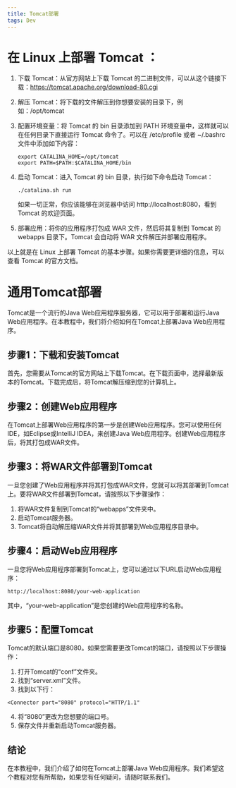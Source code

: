 ```yaml
---
title: Tomcat部署
tags: Dev
---
```


# 在 Linux 上部署 Tomcat ：

1. 下载 Tomcat：从官方网站上下载 Tomcat 的二进制文件，可以从这个链接下载：https://tomcat.apache.org/download-80.cgi

2. 解压 Tomcat：将下载的文件解压到你想要安装的目录下，例如：/opt/tomcat

3. 配置环境变量：将 Tomcat 的 bin 目录添加到 PATH 环境变量中，这样就可以在任何目录下直接运行 Tomcat 命令了。可以在 /etc/profile 或者 ~/.bashrc 文件中添加如下内容：

   ```
   export CATALINA_HOME=/opt/tomcat
   export PATH=$PATH:$CATALINA_HOME/bin
   ```

4. 启动 Tomcat：进入 Tomcat 的 bin 目录，执行如下命令启动 Tomcat：

   ```
   ./catalina.sh run
   ```

   如果一切正常，你应该能够在浏览器中访问 http://localhost:8080，看到 Tomcat 的欢迎页面。

5. 部署应用：将你的应用程序打包成 WAR 文件，然后将其复制到 Tomcat 的 webapps 目录下。Tomcat 会自动将 WAR 文件解压并部署应用程序。

以上就是在 Linux 上部署 Tomcat 的基本步骤。如果你需要更详细的信息，可以查看 Tomcat 的官方文档。

# 通用Tomcat部署

Tomcat是一个流行的Java Web应用程序服务器，它可以用于部署和运行Java Web应用程序。在本教程中，我们将介绍如何在Tomcat上部署Java Web应用程序。

## 步骤1：下载和安装Tomcat

首先，您需要从Tomcat的官方网站上下载Tomcat。在下载页面中，选择最新版本的Tomcat。下载完成后，将Tomcat解压缩到您的计算机上。

## 步骤2：创建Web应用程序

在Tomcat上部署Web应用程序的第一步是创建Web应用程序。您可以使用任何IDE，如Eclipse或IntelliJ IDEA，来创建Java Web应用程序。创建Web应用程序后，将其打包成WAR文件。

## 步骤3：将WAR文件部署到Tomcat

一旦您创建了Web应用程序并将其打包成WAR文件，您就可以将其部署到Tomcat上。要将WAR文件部署到Tomcat，请按照以下步骤操作：

1. 将WAR文件复制到Tomcat的“webapps”文件夹中。
2. 启动Tomcat服务器。
3. Tomcat将自动解压缩WAR文件并将其部署到Web应用程序目录中。

## 步骤4：启动Web应用程序

一旦您将Web应用程序部署到Tomcat上，您可以通过以下URL启动Web应用程序：

```
http://localhost:8080/your-web-application
```

其中，“your-web-application”是您创建的Web应用程序的名称。

## 步骤5：配置Tomcat

Tomcat的默认端口是8080。如果您需要更改Tomcat的端口，请按照以下步骤操作：

1. 打开Tomcat的“conf”文件夹。
2. 找到“server.xml”文件。
3. 找到以下行：

```
<Connector port="8080" protocol="HTTP/1.1"
```

4. 将“8080”更改为您想要的端口号。
5. 保存文件并重新启动Tomcat服务器。

## 结论

在本教程中，我们介绍了如何在Tomcat上部署Java Web应用程序。我们希望这个教程对您有所帮助，如果您有任何疑问，请随时联系我们。